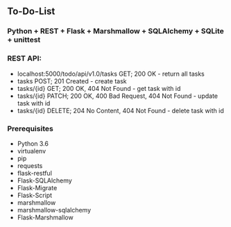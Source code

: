 ## To-Do-List

### Python + REST + Flask + Marshmallow + SQLAlchemy + SQLite + unittest

### REST API:
- localhost:5000/todo/api/v1.0/tasks GET; 200 OK - return all tasks
- tasks POST; 201 Created - create task
- tasks/{id} GET; 200 OK, 404 Not Found - get task with id
- tasks/{id} PATCH; 200 OK, 400 Bad Request, 404 Not Found - update task with id
- tasks/{id} DELETE; 204 No Content, 404 Not Found - delete task with id

### Prerequisites
- Python 3.6
- virtualenv
- pip
- requests
- flask-restful
- Flask-SQLAlchemy
- Flask-Migrate
- Flask-Script
- marshmallow
- marshmallow-sqlalchemy
- Flask-Marshmallow
